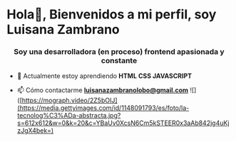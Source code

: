  # Hola👋, Bienvenidos a mi perfil, soy Luisana Zambrano
<h3 align="center">Soy una desarrolladora (en proceso) frontend apasionada y constante</h3>

- 🌱 Actualmente estoy aprendiendo **HTML CSS JAVASCRIPT**

- 📫 Cómo contactarme **luisanazambranolobo@gmail.com**
![]([https://mograph.video/2Z5bOIJ](https://media.gettyimages.com/id/1148091793/es/foto/la-tecnolog%C3%ADa-abstracta.jpg?s=612x612&w=0&k=20&c=YBaUv0XcsN6Cm5kSTEER0x3aAb842jg4uKjzJgX4bek=)
